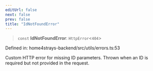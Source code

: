 ```yaml
---
editUrl: false
next: false
prev: false
title: "IdNotFoundError"
---
```


> `const` **IdNotFoundError**: `HttpError`\<`404`\>

Defined in: home4strays-backend/src/utils/errors.ts:53

Custom HTTP error for missing ID parameters.
Thrown when an ID is required but not provided in the request.
